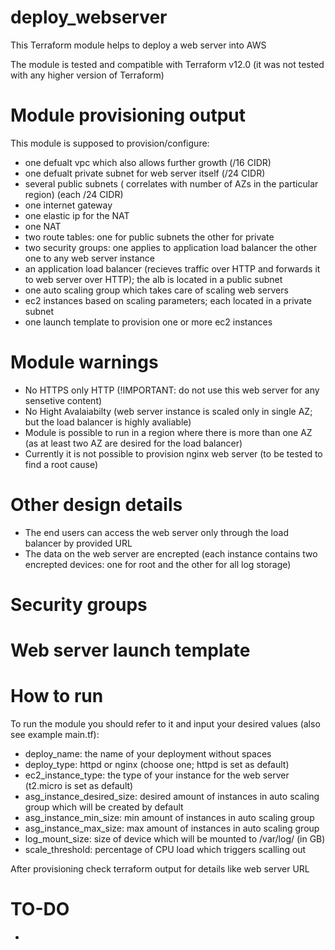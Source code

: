 # deploy_webserver

This Terraform module helps to deploy a web server into AWS

The module is tested and compatible with Terraform v12.0 (it was not tested with any higher version of Terraform)


# Module provisioning output

This module is supposed to provision/configure:

- one defualt vpc which also allows further growth (/16 CIDR)
- one defualt private subnet for web server itself (/24 CIDR)
- several public subnets ( correlates with number of AZs in the particular region) (each /24 CIDR)
- one internet gateway
- one elastic ip for the NAT
- one NAT
- two route tables: one for public subnets the other for private
- two security groups: one applies to application load balancer the other one to any web server instance
- an application load balancer (recieves traffic over HTTP and forwards it to web server over HTTP); the alb is located in a public subnet
- one auto scaling group which takes care of scaling web servers
- ec2 instances based on scaling parameters; each located in a private subnet
- one launch template to provision one or more ec2 instances


# Module warnings

- No HTTPS only HTTP (!IMPORTANT: do not use this web server for any sensetive content)
- No Hight Avalaiabilty (web server instance is scaled only in single AZ; but the load balancer is highly avaliable)
- Module is possible to run in a region where there is more than one AZ (as at least two AZ are desired for the load balancer)
- Currently it is not possible to provision nginx web server (to be tested to find a root cause)

# Other design details

- The end users can access the web server only through the load balancer by provided URL
- The data on the web server are encrepted (each instance contains two encrepted devices: one for root and the other for all log storage)


# Security groups

# Web server launch template

# How to run

To run the module you should refer to it and input your desired values (also see example main.tf):

- deploy_name: the name of your deployment without spaces
- deploy_type: httpd or nginx (choose one; httpd is set as default)
- ec2_instance_type: the type of your instance for the web server (t2.micro is set as default)
- asg_instance_desired_size: desired amount of instances in auto scaling group which will be created by default
- asg_instance_min_size: min amount of instances in auto scaling group
- asg_instance_max_size: max amount of instances in auto scaling group
- log_mount_size: size of device which will be mounted to /var/log/ (in GB)
- scale_threshold: percentage of CPU load which triggers scalling out

After provisioning check terraform output for details like web server URL

# TO-DO 

- 
